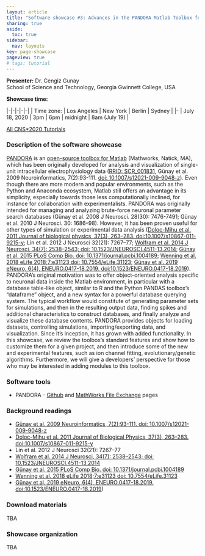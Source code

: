 ```yaml
---
layout: article
title: "Software showcase #3: Advances in the PANDORA Matlab Toolbox for intracellular electrophysiology data"
sharing: true
aside:
  toc: true
sidebar:
  nav: layouts
key: page-showcase
pageview: true
# tags: tutorial
---
```


**Presenter:** Dr. Cengiz Gunay <br>
School of Science and Technology, Georgia Gwinnett College, USA

**Showcase time:**

|-|-|-|-|-|
| Time zone: | Los Angeles | New York | Berlin | Sydney |
|- 
| July 18, 2020 | 3pm | 6pm | midnight | 8am (July 19) |

[All CNS*2020 Tutorials](https://www.cnsorg.org/cns-2020-tutorials)

### Description of the software showcase



[PANDORA](https://github.com/cengique/pandora-matlab) is
an
[open-source toolbox for Matlab](https://www.mathworks.com/matlabcentral/fileexchange/60237-cengique-pandora-matlab) (Mathworks,
Natick, MA), which has been originally developed for analysis and
visualization of single-unit intracellular electrophysiology data
([RRID: SCR_001831](https://scicrunch.org/resources/about/registry/SCR_001831),
Günay et al. 2009 Neuroinformatics,
7(2):93-111. [doi: 10.1007/s12021-009-9048-z](https://link.springer.com/article/10.1007/s12021-009-9048-z)). Even
though there are more modern and popular environments, such as the
Python and Anaconda ecosystem, Matlab still offers an advantage in its
simplicity, especially towards those less computationally inclined,
for instance for collaboration with experimentalists. PANDORA was
originally intended for managing and analyzing brute-force neuronal
parameter search databases (Günay et al. 2008 J Neurosci. 28(30):
7476-7491; Günay et al. 2010 J Neurosci. 30: 1686–98). However, it has
been proven useful for other types of simulation or experimental data
analysis
([Doloc-Mihu et al. 2011 Journal of biological physics, 37(3), 263–283. doi:10.1007/s10867-011-9215-y](https://www.ncbi.nlm.nih.gov/pmc/articles/PMC3101324/);
Lin et al. 2012 J Neurosci 32(21): 7267–77; [Wolfram et al. 2014 J Neurosci, 34(7): 2538–2543; doi: 10.1523/JNEUROSCI.4511-13.2014](http://www.jneurosci.org/content/34/7/2538.short);
[Günay et al. 2015 PLoS Comp Bio. doi: 10.1371/journal.pcbi.1004189](https://journals.plos.org/ploscompbiol/article?id=10.1371/journal.pcbi.1004189);
[Wenning et al. 2018 eLife 2018;7:e31123 doi: 10.7554/eLife.31123](https://elifesciences.org/articles/31123);
[Günay et al. 2019 eNeuro, 6(4), ENEURO.0417-18.2019. doi:10.1523/ENEURO.0417-18.2019](https://www.ncbi.nlm.nih.gov/pmc/articles/PMC6709225/)). PANDORA’s
original motivation was to offer object-oriented analysis specific to
neuronal data inside the Matlab environment, in particular with a
database table-like object, similar to R and the Python PANDAS
toolbox’s “dataframe” object, and a new syntax for a powerful database
querying system. The typical workflow would constitute of generating
parameter sets for simulations, and then in the resulting output data,
finding spikes and additional characteristics to construct databases,
and finally analyze and visualize these database contents. PANDORA
provides objects for loading datasets, controlling simulations,
importing/exporting data, and visualization. Since it’s inception, it
has grown with added functionality. In this showcase, we review the
toolbox’s standard features and show how to customize them for a given
project, and then introduce some of the new and experimental features,
such as ion channel fitting, evolutionary/genetic
algorithms. Furthermore, we will give a developers’ perspective for
those who may be interested in adding modules to this toolbox.

### Software tools

- PANDORA - [Github](https://github.com/cengique/pandora-matlab) and [MathWorks File Exchange](https://www.mathworks.com/matlabcentral/fileexchange/60237-cengique-pandora-matlab) pages

### Background readings

- [Günay et al. 2009 Neuroinformatics,
7(2):93-111. doi: 10.1007/s12021-009-9048-z](https://link.springer.com/article/10.1007/s12021-009-9048-z)
- [Doloc-Mihu et al. 2011 Journal of Biological Physics, 37(3), 263–283. doi:10.1007/s10867-011-9215-y](https://www.ncbi.nlm.nih.gov/pmc/articles/PMC3101324/)
- Lin et al. 2012 J Neurosci 32(21): 7267–77
- [Wolfram et al. 2014 J Neurosci, 34(7): 2538–2543; doi: 10.1523/JNEUROSCI.4511-13.2014](http://www.jneurosci.org/content/34/7/2538.short)
- [Günay et al. 2015 PLoS Comp Bio. doi: 10.1371/journal.pcbi.1004189](https://journals.plos.org/ploscompbiol/article?id=10.1371/journal.pcbi.1004189)
- [Wenning et al. 2018 eLife 2018;7:e31123 doi: 10.7554/eLife.31123](https://elifesciences.org/articles/31123)
- [Günay et al. 2019 eNeuro, 6(4), ENEURO.0417-18.2019. doi:10.1523/ENEURO.0417-18.2019](https://www.ncbi.nlm.nih.gov/pmc/articles/PMC6709225/))

<!--more-->

### Download materials

TBA

### Showcase organization

TBA


